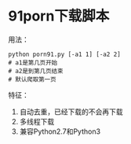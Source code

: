 # 91porn下载脚本
用法：
```
python porn91.py [-a1 1] [-a2 2]
# a1是第几页开始
# a2是到第几页结束
# 默认爬取第一页
```

特征：
1. 自动去重，已经下载的不会再下载
2. 多线程下载
3. 兼容Python2.7和Python3

